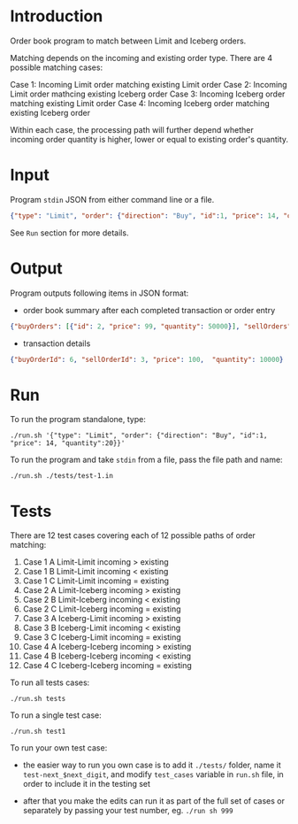 # Introduction

Order book program to match between Limit and Iceberg orders.

Matching depends on the incoming and existing order type. There are 4 possible
matching cases:

Case 1: Incoming Limit order matching existing Limit order
Case 2: Incoming Limit order mathcing existing Iceberg order
Case 3: Incoming Iceberg order matching existing Limit order
Case 4: Incoming Iceberg order matching existing Iceberg order

Within each case, the processing path will further depend whether incoming order quantity is higher, lower or equal to existing order's quantity.

# Input

Program `stdin` JSON from either command line or a file.

```json
{"type": "Limit", "order": {"direction": "Buy", "id":1, "price": 14, "quantity":20}}
```

See `Run` section for more details.

# Output

Program outputs following items in JSON format:
- order book summary after each completed transaction or order entry

```json
{"buyOrders": [{"id": 2, "price": 99, "quantity": 50000}], "sellOrders": [{"id": 1, "price": 101, "quantity": 20000}]}
```

- transaction details

```json
{"buyOrderId": 6, "sellOrderId": 3, "price": 100,  "quantity": 10000}
```

# Run

To run the program standalone, type:

`./run.sh '{"type": "Limit", "order": {"direction": "Buy", "id":1, "price": 14, "quantity":20}}'`

To run the program and take `stdin` from a file, pass the file path and name:

`./run.sh ./tests/test-1.in`

# Tests

There are 12 test cases covering each of 12 possible paths of order matching:

1. Case 1 A Limit-Limit incoming > existing
2. Case 1 B Limit-Limit incoming < existing
3. Case 1 C Limit-Limit incoming = existing
4. Case 2 A Limit-Iceberg incoming > existing
5. Case 2 B Limit-Iceberg incoming < existing
6. Case 2 C Limit-Iceberg incoming = existing
7. Case 3 A Iceberg-Limit incoming > existing
8. Case 3 B Iceberg-Limit incoming < existing
9. Case 3 C Iceberg-Limit incoming = existing
10. Case 4 A Iceberg-Iceberg incoming > existing
11. Case 4 B Iceberg-Iceberg incoming < existing
12. Case 4 C Iceberg-Iceberg incoming = existing

To run all tests cases:

`./run.sh tests`

To run a single test case:

`./run.sh test1`

To run your own test case:

- the easier way to run you own case is to add it `./tests/` folder, name it `test-next_$next_digit`, and modify `test_cases` variable in `run.sh` file, in order to include it in the testing set

- after that you make the edits can run it as part of the full set of cases or separately by passing your test number, eg. `./run sh 999`

